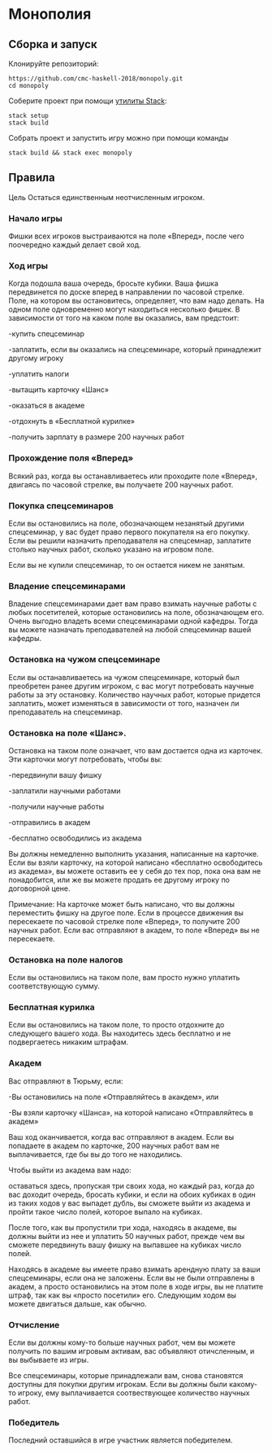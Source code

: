 # Монополия


## Сборка и запуск

Клонируйте репозиторий:

```
https://github.com/cmc-haskell-2018/monopoly.git
cd monopoly
```

Соберите проект при помощи [утилиты Stack](https://www.haskellstack.org):

```
stack setup
stack build
```

Собрать проект и запустить игру можно при помощи команды

```
stack build && stack exec monopoly
```

## Правила

Цель
Остаться единственным неотчисленным игроком.

### Начало игры
Фишки всех игроков выстраиваются на поле «Вперед», после чего поочередно каждый делает свой ход.

### Ход игры
Когда подошла ваша очередь, бросьте кубики. Ваша фишка передвинется по доске вперед в направлении по часовой стрелке. Поле, на котором вы остановитесь, определяет, что вам надо делать. На одном поле одновременно могут находиться несколько фишек. В зависимости от того на каком поле вы оказались, вам предстоит:

-купить спецсеминар

-заплатить, если вы оказались на спецсеминаре, который принадлежит другому игроку

-уплатить налоги

-вытащить карточку «Шанс»

-оказаться в академе

-отдохнуть в «Бесплатной курилке»

-получить зарплату в размере 200 научных работ

### Прохождение поля «Вперед»
Всякий раз, когда вы останавливаетесь или проходите поле «Вперед», двигаясь по часовой стрелке, вы получаете 200 научных работ.

### Покупка спецсеминаров
Если вы остановились на поле, обозначающем незанятый другими спецсеминар, у вас будет право первого покупателя на его покупку. Если вы решили назначить преподавателя на спецсемнар, заплатите столько научных работ, сколько указано на игровом поле.

Если вы не купили спецсеминар, то он остается никем не занятым.

### Владение спецсеминарами
Владение спецсеминарами дает вам право взимать научные работы с любых посетителей, которые остановились на поле, обозначающем его. Очень выгодно владеть всеми спецсеминарами одной кафедры. Тогда вы можете назначать преподавателей на любой спецсеминар вашей кафедры.

### Остановка на чужом спецсеминаре
Если вы останавливаетесь на чужом спецсеминаре, который был преобретен ранее другим игроком, с вас могут потребовать научные работы за эту остановку. Количество научных работ, которые придется заплатить, может изменяться в зависимости от того, назначен ли преподаватель на спецсеминар.

### Остановка на поле «Шанс». 
Остановка на таком поле означает, что вам достается одна из карточек. Эти карточки могут потребовать, чтобы вы:

-передвинули вашу фишку

-заплатили научными работами

-получили научные работы

-отправились в академ

-бесплатно освободились из академа

Вы должны немедленно выполнить указания, написанные на карточке. Если вы взяли карточку, на которой написано «бесплатно освободитесь из академа», вы можете оставить ее у себя до тех пор, пока она вам не понадобится, или же вы можете продать ее другому игроку по договорной цене.

Примечание: На карточке может быть написано, что вы должны переместить фишку на другое поле. Если в процессе движения вы пересекаете по часовой стрелке поле «Вперед», то получите 200 научных работ. Если вас отправляют в академ, то поле «Вперед» вы не пересекаете.

### Остановка на поле налогов
Если вы остановились на таком поле, вам просто нужно уплатить соответствующую сумму.

### Бесплатная курилка
Если вы остановились на таком поле, то просто отдохните до следующего вашего хода. Вы находитесь здесь бесплатно и не подвергаетесь никаким штрафам.

### Академ
Вас отправляют в Тюрьму, если:

-Вы остановились на поле «Отправляйтесь в акакдем», или

-Вы взяли карточку «Шанса», на которой написано «Отправляйтесь в академ»

Ваш ход оканчивается, когда вас отправляют в академ. Если вы попадаете в академ по карточке, 200 научных работ вам не выплачивается, где бы вы до того не находились.

Чтобы выйти из академа вам надо:

оставаться здесь, пропуская три своих хода, но каждый раз, когда до вас доходит очередь, бросать кубики, и если на обоих кубиках в один из таких ходов у вас выпадет дубль, вы сможете выйти из академа и пройти такое число полей, которое выпало на кубиках.

После того, как вы пропустили три хода, находясь в академе, вы должны выйти из нее и уплатить 50 научных работ, прежде чем вы сможете передвинуть вашу фишку на выпавшее на кубиках число полей.

Находясь в академе вы имеете право взимать арендную плату за ваши спецсеминары, если она не заложены. Если вы не были отправлены в академ, а просто остановились на этом поле в ходе игры, вы не платите штраф, так как вы «просто посетили» его. Следующим ходом вы можете двигаться дальше, как обычно.


### Отчисление
Если вы должны кому-то больше научных работ, чем вы можете получить по вашим игровым активам, вас объявляют отичсленным, и вы выбываете из игры.

Все спецсеминары, которые принадлежали вам, снова становятся доступны для покупки другим игрокам. Если вы должны были какому-то игроку, ему выплачивается соотвествующее количество научных работ.

### Победитель
Последний оставшийся в игре участник является победителем.



